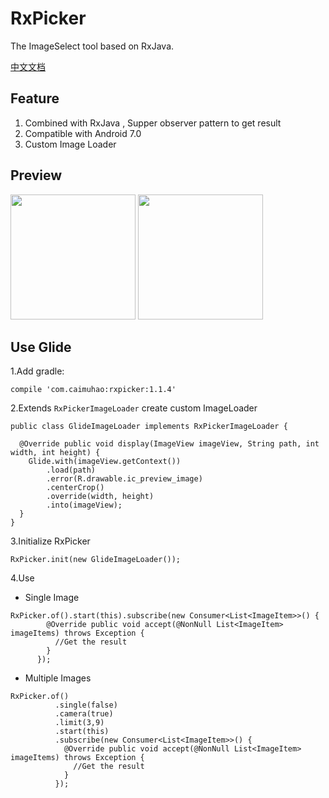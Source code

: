 # RxPicker
The ImageSelect tool based on RxJava.

[中文文档](./README_CN.md)

## Feature

1. Combined with RxJava , Supper observer pattern to get result
2. Compatible with Android 7.0
3. Custom Image Loader


## Preview

<image src="./image/1.png" width="200px"/> <image src="./image/2.png" width="200px"/> 

## Use Glide

1.Add gradle:

```
compile 'com.caimuhao:rxpicker:1.1.4'
```

2.Extends `RxPickerImageLoader` create custom  ImageLoader

```
public class GlideImageLoader implements RxPickerImageLoader {

  @Override public void display(ImageView imageView, String path, int width, int height) {
    Glide.with(imageView.getContext())
        .load(path)
        .error(R.drawable.ic_preview_image)
        .centerCrop()
        .override(width, height)
        .into(imageView);
  }
}
```

3.Initialize RxPicker

```
RxPicker.init(new GlideImageLoader());
```

4.Use

-  Single Image

```
RxPicker.of().start(this).subscribe(new Consumer<List<ImageItem>>() {
        @Override public void accept(@NonNull List<ImageItem> imageItems) throws Exception {
          //Get the result
        }
      });
```

- Multiple Images

```
RxPicker.of()
          .single(false)
          .camera(true)
          .limit(3,9)
          .start(this)
          .subscribe(new Consumer<List<ImageItem>>() {
            @Override public void accept(@NonNull List<ImageItem> imageItems) throws Exception {
              //Get the result
            }
          });
```
